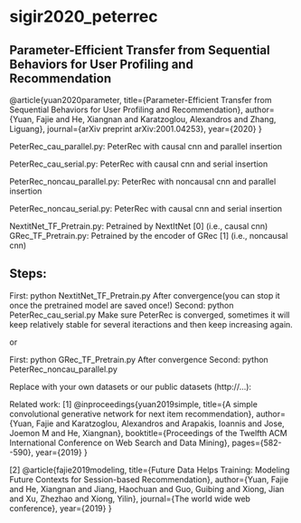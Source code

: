 # sigir2020_peterrec
## Parameter-Efficient Transfer from Sequential Behaviors for User Profiling and Recommendation
@article{yuan2020parameter,
  title={Parameter-Efficient Transfer from Sequential Behaviors for User Profiling and Recommendation},
  author={Yuan, Fajie and He, Xiangnan and Karatzoglou, Alexandros and Zhang, Liguang},
  journal={arXiv preprint arXiv:2001.04253},
  year={2020}
}


PeterRec_cau_parallel.py: PeterRec with causal cnn and parallel insertion

PeterRec_cau_serial.py: PeterRec with causal cnn and serial insertion

PeterRec_noncau_parallel.py: PeterRec with noncausal cnn and parallel insertion

PeterRec_noncau_serial.py: PeterRec with causal cnn and serial insertion



NextitNet_TF_Pretrain.py: Petrained by NextItNet [0] (i.e., causal cnn)
GRec_TF_Pretrain.py: Petrained by the encoder of GRec [1] (i.e., noncausal cnn)


## Steps:

First:  python NextitNet_TF_Pretrain.py
After convergence(you can stop it once the pretrained model are saved once!)
Second: python PeterRec_cau_serial.py
Make sure PeterRec is converged, sometimes it will keep relatively stable for several iteractions and then keep increasing again.

or

First:  python GRec_TF_Pretrain.py
After convergence
Second: python PeterRec_noncau_parallel.py


Replace with your own datasets or our public datasets (http://...):



Related work:
[1]
@inproceedings{yuan2019simple,
  title={A simple convolutional generative network for next item recommendation},
  author={Yuan, Fajie and Karatzoglou, Alexandros and Arapakis, Ioannis and Jose, Joemon M and He, Xiangnan},
  booktitle={Proceedings of the Twelfth ACM International Conference on Web Search and Data Mining},
  pages={582--590},
  year={2019}
}

[2]
@article{fajie2019modeling,
	title={Future Data Helps Training: Modeling Future Contexts for Session-based Recommendation},
	author={Yuan, Fajie and He, Xiangnan and Jiang, Haochuan and Guo, Guibing and Xiong, Jian and Xu, Zhezhao and Xiong, Yilin},
	journal={The world wide web conference},
	year={2019}
}
